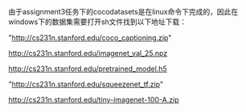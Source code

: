 由于assignment3任务下的cocodatasets是在linux命令下完成的，因此在windows下的数据集需要打开sh文件找到以下地址下载：

"http://cs231n.stanford.edu/coco_captioning.zip"

http://cs231n.stanford.edu/imagenet_val_25.npz

http://cs231n.stanford.edu/pretrained_model.h5

"http://cs231n.stanford.edu/squeezenet_tf.zip"

http://cs231n.stanford.edu/tiny-imagenet-100-A.zip